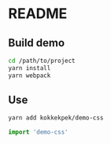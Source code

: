 # README

## Build demo
```sh
cd /path/to/project
yarn install
yarn webpack
```

## Use
```sh
yarn add kokkekpek/demo-css
```

```ts
import 'demo-css'
```